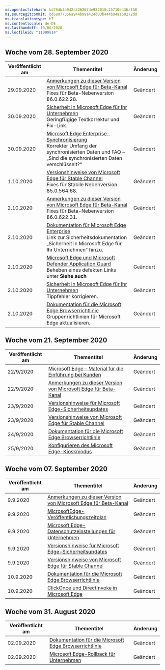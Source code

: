 ```yaml
---
ms.openlocfilehash: bd70db3a942a526267de982018c25710e436af58
ms.sourcegitcommit: bd68077356a944b99a424d03b444b04aa60272dd
ms.translationtype: HT
ms.contentlocale: de-DE
ms.lasthandoff: 10/06/2020
ms.locfileid: "11099814"
---
```


## Woche vom 28. September 2020


| Veröffentlicht am |Thementitel | Änderung |
|------|------------|--------|
| 29.09.2020 | [Anmerkungen zu dieser Version von Microsoft Edge für Beta-Kanal](/DeployEdge/microsoft-edge-relnote-beta-channel)<br>Fixes für Beta-Nebenversion 86.0.622.28. | Geändert |
| 30.09.2020 | [Sicherheit in Microsoft Edge für Ihr Unternehmen](/DeployEdge/ms-edge-security-for-business)<br>Geringfügige Textkorrektur und Fix-Link. | Geändert |
| 30.09.2020 | [Microsoft Edge Enterprise-Synchronisierung](/DeployEdge/microsoft-edge-enterprise-sync)<br>Korrekter Umfang der synchronisierten Daten und FAQ – „Sind die synchronisierten Daten verschlüsselt?“  | Geändert |
| 1.10.2020 | [Versionshinweise von Microsoft Edge für Stable Channel](/DeployEdge/microsoft-edge-relnote-stable-channel)<br>Fixes für Stabile Nebenversion 85.0.564.68. | Geändert |
| 2.10.2020 | [Anmerkungen zu dieser Version von Microsoft Edge für Beta-Kanal](/DeployEdge/microsoft-edge-relnote-beta-channel)<br>Fixes für Beta-Nebenversion 86.0.622.31. | Geändert |
| 2.10.2020 | [Dokumentation für Microsoft Edge Enterprise](/DeployEdge/index)<br>Link zur Sicherheitsdokumentation „Sicherheit in Microsoft Edge für Ihr Unternehmen" hinzu. | Geändert |
| 2.10.2020 | [Microsoft Edge und Microsoft Defender Application Guard](/DeployEdge/microsoft-edge-security-windows-defender-application-guard)<br>Beheben eines defekten Links unter **Siehe auch** | Geändert |
| 2.10.2020 | [Sicherheit in Microsoft Edge für Ihr Unternehmen](/DeployEdge/ms-edge-security-for-business)<br>Tippfehler korrigieren. | Geändert |
| 2.10.2020 | [Dokumentation für die Microsoft Edge Browserrichtlinie](/DeployEdge/microsoft-edge-policies)<br>Gruppenrichtlinien für Microsoft Edge aktualisieren. | Geändert |


## Woche vom 21. September 2020


| Veröffentlicht am |Thementitel | Änderung |
|------|------------|--------|
| 22/9/2020 | [Microsoft Edge – Material für die Einführung bei Kunden](/DeployEdge/microsoft-edge-customer-adoption-kit) | Geändert |
| 22/9/2020 | [Anmerkungen zu dieser Version von Microsoft Edge für Beta-Kanal](/DeployEdge/microsoft-edge-relnote-beta-channel) | Geändert |
| 23/9/2020 | [Versionshinweise für Microsoft Edge-Sicherheitsupdates](/DeployEdge/microsoft-edge-relnotes-security) | Geändert |
| 23/9/2020 | [Versionshinweise von Microsoft Edge für Stable Channel](/DeployEdge/microsoft-edge-relnote-stable-channel) | Geändert |
| 24/9/2020 | [Dokumentation für die Microsoft Edge Browserrichtlinie](/DeployEdge/microsoft-edge-policies) | Geändert |
| 25/9/2020 | [Konfigurieren des Microsoft Edge-Kioskmodus](/DeployEdge/microsoft-edge-configure-kiosk-mode) | Geändert |


## Woche vom 07. September 2020


| Veröffentlicht am |Thementitel | Änderung |
|------|------------|--------|
| 9.9.2020 | [Anmerkungen zu dieser Version von Microsoft Edge für Beta-Kanal](/DeployEdge/microsoft-edge-relnote-beta-channel) | Geändert |
| 9.9.2020 | [MicrosoftEdge-Veröffentlichungszeitplan](/DeployEdge/microsoft-edge-release-schedule) | Geändert |
| 9.9.2020 | [Microsoft Edge-Datenschutzeinstellungen für Unternehmen](/DeployEdge/microsoft-edge-enterprise-privacy-settings) | Geändert |
| 9.9.2020 | [Versionshinweise für Microsoft Edge-Sicherheitsupdates](/DeployEdge/microsoft-edge-relnotes-security) | Geändert |
| 9.9.2020 | [Versionshinweise von Microsoft Edge für Stable Channel](/DeployEdge/microsoft-edge-relnote-stable-channel) | Geändert |
| 10.9.2020 | [Dokumentation für die Microsoft Edge Browserrichtlinie](/DeployEdge/microsoft-edge-policies) | Geändert |
| 10.9.2020 | [ClickOnce und DirectInvoke in Microsoft Edge](/DeployEdge/edge-learn-more-co-di) | Geändert |


## Woche vom 31. August 2020


| Veröffentlicht am |Thementitel | Änderung |
|------|------------|--------|
| 02.09.2020 | [Dokumentation für die Microsoft Edge Browserrichtlinie](/DeployEdge/microsoft-edge-policies) | Geändert |
| 02.09.2020 | [Microsoft Edge-Rollback für Unternehmen](/DeployEdge/edge-learnmore-rollback) | Geändert |

